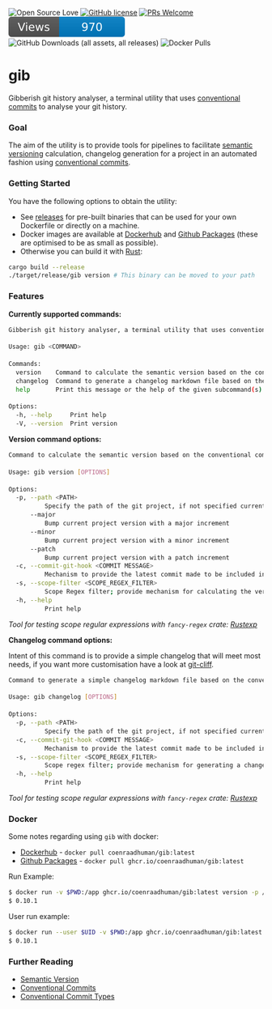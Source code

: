 ![Open Source Love](https://badges.frapsoft.com/os/v2/open-source.svg?v=103) [![GitHub license](https://img.shields.io/badge/licence-GPL--3.0-blue)](LICENSE) [![PRs Welcome](https://img.shields.io/badge/PRs-welcome-green.svg)](.github/CONTRIBUTING.md)[![Image of github-profile-views-counter](https://github.com/coenraadhuman/github-profile-views-counter/blob/master/svg/613868422/badge.svg)](https://github.com/coenraadhuman/github-profile-views-counter/blob/master/readme/613868422/year.md)![GitHub Downloads (all assets, all releases)](https://img.shields.io/github/downloads/coenraadhuman/gib/total?label=Github%20Downloads)
![Docker Pulls](https://img.shields.io/docker/pulls/coenraadhuman/gib?label=Docker%20Hub%20Pulls)



# gib

Gibberish git history analyser, a terminal utility that uses [conventional commits](https://www.conventionalcommits.org/en/v1.0.0/) to analyse your git history.

### Goal

The aim of the utility is to provide tools for pipelines to facilitate [semantic versioning](https://semver.org/) calculation, changelog generation for a project in an automated fashion using [conventional commits](https://www.conventionalcommits.org/en/v1.0.0/).

### Getting Started

You have the following options to obtain the utility:

- See [releases](https://github.com/coenraadhuman/gib/releases) for pre-built binaries that can be used for your own Dockerfile or directly on a machine.
- Docker images are available at [Dockerhub](https://hub.docker.com/r/coenraadhuman/gib) and [Github Packages](https://github.com/coenraadhuman/gib/pkgs/container/gib) (these are optimised to be as small as possible).
- Otherwise you can build it with [Rust](https://www.rust-lang.org/learn/get-started):

```bash
cargo build --release
./target/release/gib version # This binary can be moved to your path
```

### Features

__Currently supported commands:__

```bash
Gibberish git history analyser, a terminal utility that uses conventional commits to analyse your git history

Usage: gib <COMMAND>

Commands:
  version    Command to calculate the semantic version based on the conventional commits of the current branch
  changelog  Command to generate a changelog markdown file based on the conventional commmits and tags of the current branch
  help       Print this message or the help of the given subcommand(s)

Options:
  -h, --help     Print help
  -V, --version  Print version
```

__Version command options:__

```bash
Command to calculate the semantic version based on the conventional commits of the current branch

Usage: gib version [OPTIONS]

Options:
  -p, --path <PATH>
          Specify the path of the git project, if not specified current directory will be used
      --major
          Bump current project version with a major increment
      --minor
          Bump current project version with a minor increment
      --patch
          Bump current project version with a patch increment
  -c, --commit-git-hook <COMMIT MESSAGE>
          Mechanism to provide the latest commit made to be included in project version calculation
  -s, --scope-filter <SCOPE_REGEX_FILTER>
          Scope Regex filter; provide mechanism for calculating the version of a project withing a monorepo based of a regular expression
  -h, --help
          Print help
```

_Tool for testing scope regular expressions with `fancy-regex` crate: [Rustexp](https://rustexp.lpil.uk/)_

__Changelog command options:__

Intent of this command is to provide a simple changelog that will meet most needs, if you want more customisation have a look at [git-cliff](https://git-cliff.org/).

```bash
Command to generate a simple changelog markdown file based on the conventional commmits and tags of the current branch

Usage: gib changelog [OPTIONS]

Options:
  -p, --path <PATH>
          Specify the path of the git project, if not specified current directory will be used
  -c, --commit-git-hook <COMMIT MESSAGE>
          Mechanism to provide the latest commit made to be included in changelog generation
  -s, --scope-filter <SCOPE_REGEX_FILTER>
          Scope regex filter; provide mechanism for generating a changelog for a specific project within a monorepo based of a regular expression
  -h, --help
          Print help
```

_Tool for testing scope regular expressions with `fancy-regex` crate: [Rustexp](https://rustexp.lpil.uk/)_

### Docker

Some notes regarding using `gib` with docker:

- [Dockerhub](https://hub.docker.com/repository/docker/coenraadhuman/gib/general) - `docker pull coenraadhuman/gib:latest`
- [Github Packages](https://github.com/coenraadhuman/gib/pkgs/container/gib) - `docker pull ghcr.io/coenraadhuman/gib:latest`

Run Example:
```bash
$ docker run -v $PWD:/app ghcr.io/coenraadhuman/gib:latest version -p /app
$ 0.10.1
```

User run example:
```bash
$ docker run --user $UID -v $PWD:/app ghcr.io/coenraadhuman/gib:latest version -p /app
$ 0.10.1
```

### Further Reading

- [Semantic Version](https://semver.org/)
- [Conventional Commits](https://www.conventionalcommits.org/en/)
- [Conventional Commit Types](https://github.com/semantic-gitlog/semantic-gitlog/blob/master/docs/en-us/fundamentals/commit-types.md)
